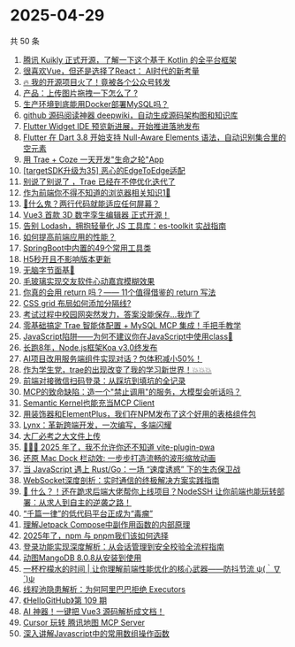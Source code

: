 # 2025-04-29

共 50 条

<!-- BEGIN JUEJIN -->
<!-- 最后更新时间 2025-04-29 00:10:49 +0800 -->
1. [腾讯 Kuikly 正式开源，了解一下这个基于 Kotlin 的全平台框架](https://juejin.cn/post/7497558282410115091)
1. [很喜欢Vue，但还是选择了React： AI时代的新考量](https://juejin.cn/post/7497174194715852815)
1. [🔥 我的开源项目火了！竟被各个公众号转发](https://juejin.cn/post/7497183377655087158)
1. [产品：上传图片拖拽一下怎么了 ? ](https://juejin.cn/post/7497597555347259443)
1. [生产环境到底能用Docker部署MySQL吗？](https://juejin.cn/post/7497057694530502665)
1. [github 源码阅读神器 deepwiki，自动生成源码架构图和知识库](https://juejin.cn/post/7497142873038880804)
1. [Flutter Widget IDE 预览新进展，开始推进落地发布](https://juejin.cn/post/7497194242211168294)
1. [Flutter 在 Dart 3.8 开始支持 Null-Aware Elements 语法，自动识别集合里的空元素](https://juejin.cn/post/7497178325158887460)
1. [用 Trae + Coze 一天开发"生命之轮"App](https://juejin.cn/post/7496876253865099316)
1. [[targetSDK升级为35] 恶心的EdgeToEdge适配](https://juejin.cn/post/7497170890083762213)
1. [别说了别说了 ，Trae 已经在不停优化迭代了 ](https://juejin.cn/post/7497821254205456410)
1. [作为前端你不得不知道的浏览器相关知识1🚀](https://juejin.cn/post/7497074247778746407)
1. [🤡什么鬼？两行代码就能适应任何屏幕？](https://juejin.cn/post/7497895954101403688)
1. [Vue3 首款 3D 数字孪生编辑器 正式开源！](https://juejin.cn/post/7497821254205816858)
1. [告别 Lodash，拥抱轻量化 JS 工具库：es-toolkit 实战指南](https://juejin.cn/post/7497154787525640229)
1. [如何提高前端应用的性能？](https://juejin.cn/post/7497128873751380005)
1. [SpringBoot中内置的49个常用工具类](https://juejin.cn/post/7497173460423753740)
1. [H5秒开且不影响版本更新](https://juejin.cn/post/7496694867793985563)
1. [无脑字节面基🥲](https://juejin.cn/post/7497919799172005888)
1. [毛玻璃实现交友软件心动嘉宾模糊效果](https://juejin.cn/post/7497821254205833242)
1. [你真的会用 return 吗？—— 11个值得借鉴的 return 写法](https://juejin.cn/post/7497804336568582183)
1. [CSS grid 布局如何添加分隔线?](https://juejin.cn/post/7497435737051709450)
1. [考试过程中校园网突然发力，答案没能保存...我炸了](https://juejin.cn/post/7497120124907913216)
1. [零基础搞定 Trae 智能体配置 + MySQL MCP 集成！手把手教学](https://juejin.cn/post/7496803529828155433)
1. [JavaScript陷阱——为何不建议你在JavaScript中使用class🫥](https://juejin.cn/post/7497120124906864640)
1. [长跑8年，Node.js框架Koa v3.0终发布](https://juejin.cn/post/7497995257503236111)
1. [AI项目改用服务端组件实现对话？包体积减小50%！](https://juejin.cn/post/7497821254204932122)
1. [作为学生党，trae的出现改变了我的学习新世界！💥💥💥](https://juejin.cn/post/7497168694985146420)
1. [前端对接微信扫码登录：从踩坑到填坑的全记录](https://juejin.cn/post/7497534120421392422)
1. [MCP的致命缺陷：造一个"禁止调用"的服务，大模型会听话吗？](https://juejin.cn/post/7497428040484192310)
1. [Semantic Kernel也能充当MCP Client](https://juejin.cn/post/7497074247777845287)
1. [用装饰器和ElementPlus，我们在NPM发布了这个好用的表格组件包](https://juejin.cn/post/7497818592014860315)
1. [Lynx：革新跨端开发，一次编写，多端闪耀](https://juejin.cn/post/7497920392334983177)
1. [大厂必考之大文件上传](https://juejin.cn/post/7497633044137639977)
1. [🚀🚀🚀 2025 年了，我不允许你还不知道 vite-plugin-pwa](https://juejin.cn/post/7497868344223989794)
1. [还原 Mac Dock 栏动效: 一步步打造流畅的波形缩放动画](https://juejin.cn/post/7497435737051971594)
1. [当 JavaScript 遇上 Rust/Go：一场 “速度诱惑” 下的生态保卫战](https://juejin.cn/post/7497970855910752282)
1. [ WebSocket深度剖析：实时通信的终极解决方案实践指南](https://juejin.cn/post/7497057694530387977)
1. [ 🤯 什么？！还在跪求后端大佬帮你上线项目？NodeSSH 让你前端也能玩转部署：从求人到自主的逆袭之路！](https://juejin.cn/post/7497413393542578227)
1. [“千篇一律”的低代码平台正成为“毒瘤”](https://juejin.cn/post/7497148576293666835)
1. [理解Jetpack Compose中副作用函数的内部原理](https://juejin.cn/post/7497813937670373415)
1. [2025年了，npm 与 pnpm我们该如何选择](https://juejin.cn/post/7497801626671448104)
1. [ 登录功能实现深度解析：从会话管理到安全校验全流程指南](https://juejin.cn/post/7497533992087797800)
1. [动图MangoDB 8.0.8从安装到使用](https://juejin.cn/post/7497148125929848884)
1. [一杯柠檬水的时间 | 让你理解前端性能优化的核心武器——防抖节流  ψ(｀∇´)ψ](https://juejin.cn/post/7497250572736430092)
1. [线程池隐患解析：为何阿里巴巴拒绝 Executors](https://juejin.cn/post/7497173891811393563)
1. [《HelloGitHub》第 109 期](https://juejin.cn/post/7497869631567544361)
1. [AI 神器！一键把 Vue3 源码解析成文档！](https://juejin.cn/post/7497194242211397670)
1. [Cursor 玩转 腾讯地图 MCP Server](https://juejin.cn/post/7497317090660499506)
1. [深入讲解Javascript中的常用数组操作函数](https://juejin.cn/post/7497120124906962944)
<!-- END JUEJIN -->